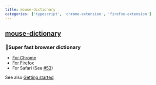 ```yaml
---
title: mouse-dictionary
categories: ['typescript', 'chrome-extension', 'firefox-extension']
---
```

## [mouse-dictionary](https://github.com/wtetsu/mouse-dictionary)

### 📘Super fast browser dictionary


- [For Chrome](https://chrome.google.com/webstore/detail/mouse-dictionary/dnclbikcihnpjohihfcmmldgkjnebgnj)
- [For Firefox](https://addons.mozilla.org/ja/firefox/addon/mousedictionary/)
- For Safari (See [#53](https://github.com/wtetsu/mouse-dictionary/pull/53))

See also [Getting started](https://github.com/wtetsu/mouse-dictionary/wiki/Getting-started)
